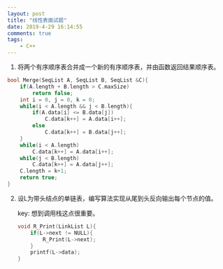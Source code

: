 ```yaml
---
layout: post
title: "线性表面试题"
date: 2019-4-29 16:14:55
comments: true
tags: 
	- C++
---
```

1. 将两个有序顺序表合并成一个新的有序顺序表，并由函数返回结果顺序表。

```c++
bool Merge(SeqList A, SeqList B, SeqList &C){
    if(A.length + B.length > C.maxSize)
        return false;
    int i = 0, j = 0, k = 0;
    while(i < A.length && j < B.length){
        if(A.data[i] <= B.data[j])
            C.data[k++] = A.data[i++];
        else
            C.data[k++] = B.data[j++];
    }
    while(i < A.length)
        C.data[k++] = A.data[i++];
    while(j < B.length)
        C.data[k++] = A.data[j++];
    C.length = k+1;
    return true;
}
```
<!--more--> 
2. 设L为带头结点的单链表，编写算法实现从尾到头反向输出每个节点的值。

   key: 想到调用栈这点很重要。

   ```c++
   void R_Print(LinkList L){
       if(L->next != NULL){
           R_Print(L->next);
       }
       printf(L->data);
   }
   ```
